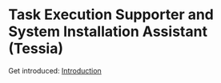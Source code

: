 # Task Execution Supporter and System Installation Assistant (Tessia)

Get introduced: [Introduction](doc/index.md)
